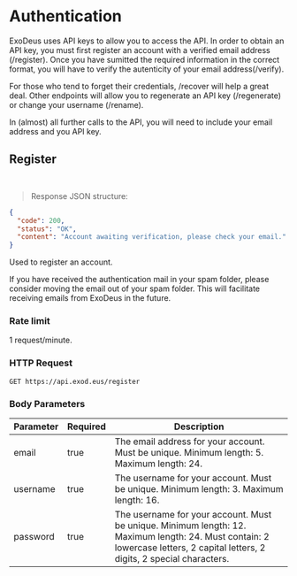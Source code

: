 # Authentication

ExoDeus uses API keys to allow you to access the API. In order to obtain an API key, you must first register an account with a verified email address (/register). Once you have sumitted the required information in the correct format, you will have to verify the autenticity of your email address(/verify).

For those who tend to forget their credentials, /recover will help a great deal. Other endpoints will allow you to regenerate an API key (/regenerate) or change your username (/rename). 

In (almost) all further calls to the API, you will need to include your email address and you API key.

## Register

```shell
```

```javascript
```

> Response JSON structure:

```json
{ 
  "code": 200, 
  "status": "OK", 
  "content": "Account awaiting verification, please check your email." 
}
```

Used to register an account.

<aside class="notice">
If you have received the authentication mail in your spam folder, please consider moving the email out of your spam folder. This will facilitate receiving emails from ExoDeus in the future.
</aside>

### Rate limit

1 request/minute.

### HTTP Request

`GET https://api.exod.eus/register`

### Body Parameters

Parameter | Required | Description
--------- | -------- | -----------
email     | true     | The email address for your account. Must be unique. Minimum length: 5. Maximum length: 24.
username  | true     | The username for your account. Must be unique. Minimum length: 3. Maximum length: 16. 
password  | true     | The username for your account. Must be unique. Minimum length: 12. Maximum length: 24. Must contain: 2 lowercase letters, 2 capital letters, 2 digits, 2 special characters.
